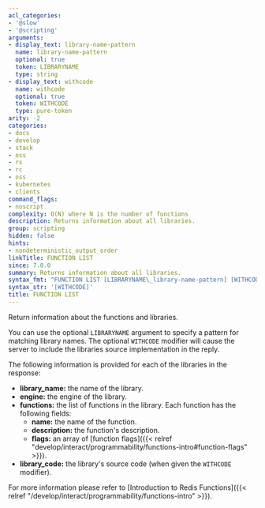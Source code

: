 ```yaml
---
acl_categories:
- '@slow'
- '@scripting'
arguments:
- display_text: library-name-pattern
  name: library-name-pattern
  optional: true
  token: LIBRARYNAME
  type: string
- display_text: withcode
  name: withcode
  optional: true
  token: WITHCODE
  type: pure-token
arity: -2
categories:
- docs
- develop
- stack
- oss
- rs
- rc
- oss
- kubernetes
- clients
command_flags:
- noscript
complexity: O(N) where N is the number of functions
description: Returns information about all libraries.
group: scripting
hidden: false
hints:
- nondeterministic_output_order
linkTitle: FUNCTION LIST
since: 7.0.0
summary: Returns information about all libraries.
syntax_fmt: "FUNCTION LIST [LIBRARYNAME\_library-name-pattern] [WITHCODE]"
syntax_str: '[WITHCODE]'
title: FUNCTION LIST
---
```

Return information about the functions and libraries.

You can use the optional `LIBRARYNAME` argument to specify a pattern for matching library names.
The optional `WITHCODE` modifier will cause the server to include the libraries source implementation in the reply.

The following information is provided for each of the libraries in the response:

* **library_name:** the name of the library.
* **engine:** the engine of the library.
* **functions:** the list of functions in the library.
  Each function has the following fields:
  * **name:** the name of the function.
  * **description:** the function's description.
  * **flags:** an array of [function flags]({{< relref "develop/interact/programmability/functions-intro#function-flags" >}}).
* **library_code:** the library's source code (when given the `WITHCODE` modifier).

For more information please refer to [Introduction to Redis Functions]({{< relref "/develop/interact/programmability/functions-intro" >}}).
